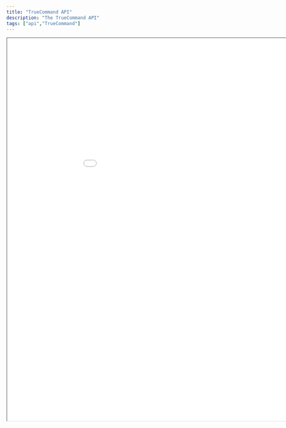 ```yaml
---
title: "TrueCommand API"
description: "The TrueCommand API"
tags: ["api","TrueCommand"]
---
```



<iframe id="inlineFrame"
    title="Inline Frame"
    width="1000"
    height="1000"
    src="../tc-api/index.html">
</iframe>
